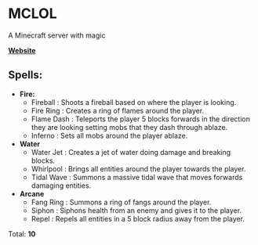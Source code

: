 # MCLOL
A Minecraft server with magic

[**Website**](https://www.mclol.pro)

## Spells:
- **Fire:**
  - Fireball : Shoots a fireball based on where the player is looking.
  - Fire Ring : Creates a ring of flames around the player.
  - Flame Dash : Teleports the player 5 blocks forwards in the direction they are looking setting mobs that they dash through ablaze.
  - Inferno : Sets all mobs around the player ablaze.
- **Water**
  - Water Jet : Creates a jet of water doing damage and breaking blocks.
  - Whirlpool : Brings all entities around the player towards the player.
  - Tidal Wave : Summons a massive tidal wave that moves forwards damaging entities.
- **Arcane**
  - Fang Ring : Summons a ring of fangs around the player.
  - Siphon : Siphons health from an enemy and gives it to the player.
  - Repel : Repels all entities in a 5 block radius away from the player.

Total: **10**
